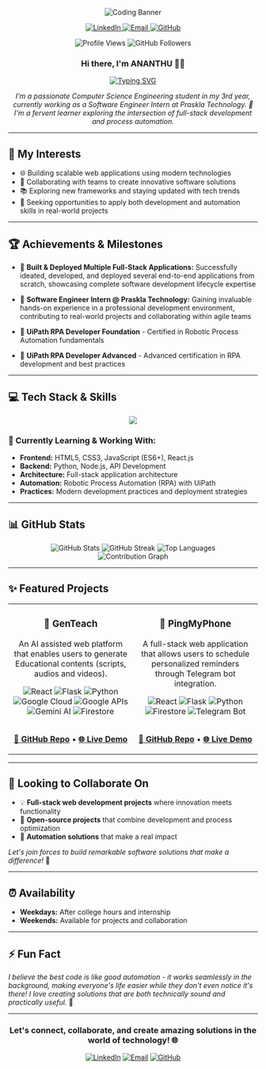 <p align="center">
  <img src="https://raw.githubusercontent.com/AnanthuNarashimman/AnanthuNarashimman/main/assets/banner-2.gif" alt="Coding Banner">
</p>

<p align="center">
  <a href="https://www.linkedin.com/in/ananthunarashimman/" target="_blank">
    <img alt="LinkedIn" src="https://img.shields.io/badge/LinkedIn-0077B5?style=for-the-badge&logo=linkedin&logoColor=white">
  </a>
  <a href="mailto:ananthu.narashimman@gmail.com">
    <img alt="Email" src="https://img.shields.io/badge/Email-D14836?style=for-the-badge&logo=gmail&logoColor=white">
  </a>
  <a href="https://github.com/AnanthuNarashimman" target="_blank">
    <img alt="GitHub" src="https://img.shields.io/badge/GitHub-100000?style=for-the-badge&logo=github&logoColor=white">
  </a>
</p>

<p align="center">
  <img src="https://komarev.com/ghpvc/?username=AnanthuNarashimman&label=Profile%20views&color=0e75b6&style=flat" alt="Profile Views" />
  <img src="https://img.shields.io/github/followers/AnanthuNarashimman?label=Followers&style=social" alt="GitHub Followers" />
</p>

<div align="center">
  
  ### Hi there, I'm ANANTHU 👨‍💻
  
  <a href="https://git.io/typing-svg"><img src="https://readme-typing-svg.herokuapp.com?font=Fira+Code&size=25&pause=1000&color=009688&center=true&width=435&lines=3rd+Year+CSE+Student;Software+Engineer+Intern;Full-Stack+Developer" alt="Typing SVG" /></a>
  
  <p><em>I'm a passionate Computer Science Engineering student in my 3rd year, currently working as a Software Engineer Intern at Praskla Technology. 🚀 I'm a fervent learner exploring the intersection of full-stack development and process automation.</em></p>
</div>

---

## 👀 My Interests

- 🌐 Building scalable web applications using modern technologies
- 🤝 Collaborating with teams to create innovative software solutions  
- 📚 Exploring new frameworks and staying updated with tech trends
- 🎯 Seeking opportunities to apply both development and automation skills in real-world projects

---

## 🏆 Achievements & Milestones

- 🚀 **Built & Deployed Multiple Full-Stack Applications:** Successfully ideated, developed, and deployed several end-to-end applications from scratch, showcasing complete software development lifecycle expertise

- 💼 **Software Engineer Intern @ Praskla Technology:** Gaining invaluable hands-on experience in a professional development environment, contributing to real-world projects and collaborating within agile teams

- 🤖 **UiPath RPA Developer Foundation** - Certified in Robotic Process Automation fundamentals
- 🔧 **UiPath RPA Developer Advanced** - Advanced certification in RPA development and best practices

---

## 💻 Tech Stack & Skills

<p align="center">
  <a href="https://skillicons.dev">
    <img src="https://skillicons.dev/icons?i=html,css,js,react,nodejs,python,flask,firebase,gcp,git,vscode,figma,postman&perline=7" />
  </a>
</p>

### 🌱 Currently Learning & Working With:
- **Frontend:** HTML5, CSS3, JavaScript (ES6+), React.js
- **Backend:** Python, Node.js, API Development
- **Architecture:** Full-stack application architecture
- **Automation:** Robotic Process Automation (RPA) with UiPath
- **Practices:** Modern development practices and deployment strategies

---

## 📊 GitHub Stats

<div align="center">
  <img src="https://github-readme-stats.vercel.app/api?username=AnanthuNarashimman&show_icons=true&theme=radical&count_private=true" alt="GitHub Stats" />
  
  <img src="https://github-readme-streak-stats.herokuapp.com/?user=AnanthuNarashimman&theme=radical" alt="GitHub Streak" />
  
  <img src="https://github-readme-stats.vercel.app/api/top-langs/?username=AnanthuNarashimman&layout=compact&theme=radical" alt="Top Languages" />
</div>

<div align="center">
  <img src="https://github-readme-activity-graph.vercel.app/graph?username=AnanthuNarashimman&theme=radical" alt="Contribution Graph" />
</div>

---

## ✨ Featured Projects

<table width="100%">
  <tr>
    <td width="50%" valign="top">
      <h3 align="center">🤖 GenTeach</h3>
      <p align="center">An AI assisted web platform that enables users to generate Educational contents (scripts, audios and videos).</p>
      <div align="center">
        <img src="https://img.shields.io/badge/React-20232A?style=for-the-badge&logo=react&logoColor=61DAFB" alt="React"/>
        <img src="https://img.shields.io/badge/Flask-000000?style=for-the-badge&logo=flask&logoColor=white" alt="Flask"/>
        <img src="https://img.shields.io/badge/Python-3776AB?style=for-the-badge&logo=python&logoColor=white" alt="Python"/>
        <img src="https://img.shields.io/badge/Google_Cloud-4285F4?style=for-the-badge&logo=google-cloud&logoColor=white" alt="Google Cloud"/>
        <img src="https://img.shields.io/badge/Google_APIs-4285F4?style=for-the-badge&logo=google&logoColor=white" alt="Google APIs"/>
        <img src="https://img.shields.io/badge/Gemini_AI-8E75B2?style=for-the-badge&logo=google&logoColor=white" alt="Gemini AI"/>
        <img src="https://img.shields.io/badge/Firestore-FF6F00?style=for-the-badge&logo=firebase&logoColor=white" alt="Firestore"/>
      </div>
      <br>
      <p align="center">
        <a href="https://github.com/AnanthuNarashimman/GenTeach---AI"><strong>🔗 GitHub Repo</strong></a> •
        <a href="https://gen-teach-ai-kd7v.vercel.app/"><strong>🌐 Live Demo</strong></a>
      </p>
    </td>
    <td width="50%" valign="top">
      <h3 align="center">🎯 PingMyPhone</h3>
      <p align="center">A full-stack web application that allows users to schedule personalized reminders through Telegram bot integration.</p>
      <div align="center">
        <img src="https://img.shields.io/badge/React-20232A?style=for-the-badge&logo=react&logoColor=61DAFB" alt="React"/>
        <img src="https://img.shields.io/badge/Flask-000000?style=for-the-badge&logo=flask&logoColor=white" alt="Flask"/>
        <img src="https://img.shields.io/badge/Python-3776AB?style=for-the-badge&logo=python&logoColor=white" alt="Python"/>
        <img src="https://img.shields.io/badge/Firestore-FF6F00?style=for-the-badge&logo=firebase&logoColor=white" alt="Firestore"/>
        <img src="https://img.shields.io/badge/Telegram_Bot-2CA5E0?style=for-the-badge&logo=telegram&logoColor=white" alt="Telegram Bot"/>
      </div>
      <br>
      <p align="center">
        <a href="https://github.com/AnanthuNarashimman/PingMyPhone"><strong>🔗 GitHub Repo</strong></a> •
        <a href="https://ping-my-phone.vercel.app"><strong>🌐 Live Demo</strong></a>
      </p>
    </td>
  </tr>
</table>

---

## 🤝 Looking to Collaborate On

- 💡 **Full-stack web development projects** where innovation meets functionality
- 🔗 **Open-source projects** that combine development and process optimization
- 🚀 **Automation solutions** that make a real impact

*Let's join forces to build remarkable software solutions that make a difference!* 💼

---

## ⏰ Availability

- **Weekdays:** After college hours and internship
- **Weekends:** Available for projects and collaboration

---

## ⚡ Fun Fact

*I believe the best code is like good automation - it works seamlessly in the background, making everyone's life easier while they don't even notice it's there! I love creating solutions that are both technically sound and practically useful.* 🌟

---

<div align="center">
  <h3>Let's connect, collaborate, and create amazing solutions in the world of technology! 🌐</h3>
  
  [![LinkedIn](https://img.shields.io/badge/LinkedIn-0077B5?style=for-the-badge&logo=linkedin&logoColor=white)](https://www.linkedin.com/in/ananthunarashimman/)
  [![Email](https://img.shields.io/badge/Email-D14836?style=for-the-badge&logo=gmail&logoColor=white)](mailto:ananthu.narashimman@gmail.com)
  [![GitHub](https://img.shields.io/badge/GitHub-100000?style=for-the-badge&logo=github&logoColor=white)](https://github.com/Ananthu-Narashimman-2004)
</div>
